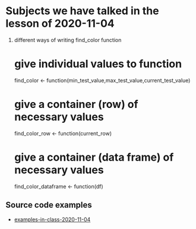 # Subjects we have talked in the lesson of 2020-11-04


1. different ways of writing find_color function

	# give individual values to function
	find_color <- function(min_test_value,max_test_value,current_test_value)

	# give a container (row) of necessary values
	find_color_row <- function(current_row)


	# give a container (data frame) of necessary values
	find_color_dataframe <- function(df)




## Source code examples

- [examples-in-class-2020-11-04](source-files-2020/r-course-jacobs-2020-11-04.7z)


